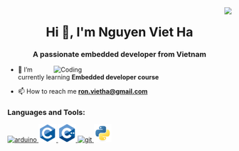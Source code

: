 <img align="right" src="https://visitor-badge.laobi.icu/badge?page_id=Ha-NV.Ha-NV" />

<h1 align="center">Hi 👋, I'm Nguyen Viet Ha</h1>
<h3 align="center">A passionate embedded developer from Vietnam</h3>

<img align="right" alt="Coding" width="400" src="https://cdn.dribbble.com/userupload/13788077/file/original-3a34f1ae97650613514fd94c129b20ef.jpg?resize=1504x1128">

- 🌱 I’m currently learning **Embedded developer course**

- 📫 How to reach me **ron.vietha@gmail.com**

<h3 align="left">Languages and Tools:</h3>
<p align="left"> <a href="https://www.arduino.cc/" target="_blank" rel="noreferrer"> <img src="https://cdn.worldvectorlogo.com/logos/arduino-1.svg" alt="arduino" width="40" height="40"/> </a> <a href="https://www.cprogramming.com/" target="_blank" rel="noreferrer"> <img src="https://raw.githubusercontent.com/devicons/devicon/master/icons/c/c-original.svg" alt="c" width="40" height="40"/> </a> <a href="https://www.w3schools.com/cpp/" target="_blank" rel="noreferrer"> <img src="https://raw.githubusercontent.com/devicons/devicon/master/icons/cplusplus/cplusplus-original.svg" alt="cplusplus" width="40" height="40"/> </a> <a href="https://git-scm.com/" target="_blank" rel="noreferrer"> <img src="https://www.vectorlogo.zone/logos/git-scm/git-scm-icon.svg" alt="git" width="40" height="40"/> </a> <a href="https://www.python.org" target="_blank" rel="noreferrer"> <img src="https://raw.githubusercontent.com/devicons/devicon/master/icons/python/python-original.svg" alt="python" width="40" height="40"/> </a> </p>
